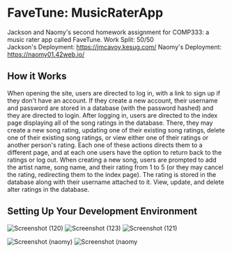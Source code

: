 # FaveTune: MusicRaterApp
Jackson and Naomy's second homework assignment for COMP333: a music rater app called FaveTune. Work Split: 50/50 <br>
Jackson's Deployment: https://jmcavoy.kesug.com/
Naomy's Deployment: https://naomy01.42web.io/
## How it Works
When opening the site, users are directed to log in, with a link to sign up if they don't have an account. If they create a new account, their username and password are stored in a database (with the password hashed) and they are directed to login. After logging in, users are directed to the index page displaying all of the song ratings in the database. There, they may create a new song rating, updating one of their existing song ratings, delete one of their existing song ratings, or view either one of their ratings or another person's rating. Each one of these actions directs them to a different page, and at each one users have the option to return back to the ratings or log out. When creating a new song, users are prompted to add the artist name, song name, and their rating from 1 to 5 (or they may cancel the rating, redirecting them to the index page). The rating is stored in the database along with their username attached to it. View, update, and delete alter ratings in the database. 

## Setting Up Your Development Environment

![Screenshot (120)](https://github.com/Jmac041/MusicRaterApp/assets/144952777/096b85ec-eca3-4332-961f-1986202efa60)
![Screenshot (123)](https://github.com/Jmac041/MusicRaterApp/assets/144952777/99c3f8ca-cec8-49e9-8d8d-887b04b31bca)
![Screenshot (121)](https://github.com/Jmac041/MusicRaterApp/assets/144952777/dcb40e89-98c4-42e2-9156-36d686d867c3)

![Screenshot (naomy)](https://github.com/Jmac041/MusicRaterApp/assets/85355678/944fe2c5-b002-4caf-96be-cbeaad33ee9b)
![Screenshot (naomy](https://github.com/Jmac041/MusicRaterApp/assets/85355678/1ff21582-c63e-4101-be3b-beb278423041)




